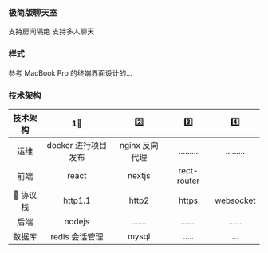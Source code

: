 ### 极简版聊天室

支持房间隔绝
支持多人聊天

### 样式

参考 MacBook Pro 的终端界面设计的...

### 技术架构

| 技术架构 | 1⃣                  | 2️⃣            | 3️⃣         | 4️⃣       |
| :------: | :-----------------: | :------------: | :---------: | :-------: |
| 运维     | docker 进行项目发布 | nginx 反向代理 | .........   | ......... |
| 前端     | react               | nextjs         | rect-router |
|  协议栈 | http1.1             | http2          | https       | websocket |
| 后端     | nodejs              | ....... | ....... | ...... |
| 数据库   | redis 会话管理      | mysql          | ..... |  ...  |
